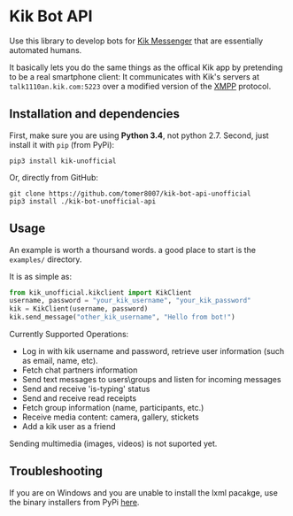 # Kik Bot API #
Use this library to develop bots for [Kik Messenger](https://www.kik.com) that are essentially automated humans.

It basically lets you do the same things as the offical Kik app by pretending to be a real smartphone client: It communicates with Kik's servers at `talk1110an.kik.com:5223` over a modified version of the [XMPP](https://xmpp.org/about/technology-overview.html) protocol.
## Installation and dependencies ##
First, make sure you are using **Python 3.4**, not python 2.7. Second, just install it with `pip` (from PyPi):
```
pip3 install kik-unofficial
```
Or, directly from GitHub:
```
git clone https://github.com/tomer8007/kik-bot-api-unofficial
pip3 install ./kik-bot-unofficial-api
```
## Usage ##
An example is worth a thoursand words. a good place to start is the `examples/` directory. 

It is as simple as:
```python
from kik_unofficial.kikclient import KikClient
username, password = "your_kik_username", "your_kik_password"
kik = KikClient(username, password)
kik.send_message("other_kik_username", "Hello from bot!")
```
Currently Supported Operations:
- Log in with kik username and password, retrieve user information (such as email, name, etc).
- Fetch chat partners information
- Send text messages to users\groups and listen for incoming messages
- Send and receive 'is-typing' status
- Send and receive read receipts
- Fetch group information (name, participants, etc.)
- Receive media content: camera, gallery, stickets
- Add a kik user as a friend

Sending multimedia (images, videos) is not suported yet.

## Troubleshooting
If you are on Windows and you are unable to install the lxml pacakge, use the binary installers from PyPi [here](https://pypi.python.org/pypi/lxml/3.3.5#downloads).
